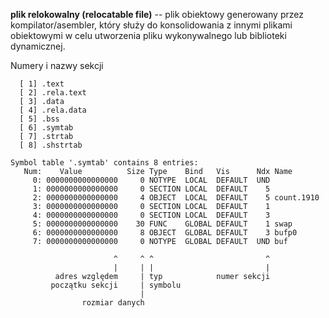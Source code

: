 **plik relokowalny (relocatable file)** -- plik obiektowy generowany przez kompilator/asembler, który służy do konsolidowania z innymi plikami obiektowymi w celu utworzenia pliku wykonywalnego lub biblioteki dynamicznej.

Numery i nazwy sekcji
```
  [ 1] .text
  [ 2] .rela.text
  [ 3] .data
  [ 4] .rela.data
  [ 5] .bss
  [ 6] .symtab
  [ 7] .strtab
  [ 8] .shstrtab
```

```
Symbol table '.symtab' contains 8 entries:
   Num:    Value          Size Type    Bind   Vis      Ndx Name
     0: 0000000000000000     0 NOTYPE  LOCAL  DEFAULT  UND 
     1: 0000000000000000     0 SECTION LOCAL  DEFAULT    5 
     2: 0000000000000000     4 OBJECT  LOCAL  DEFAULT    5 count.1910
     3: 0000000000000000     0 SECTION LOCAL  DEFAULT    1 
     4: 0000000000000000     0 SECTION LOCAL  DEFAULT    3 
     5: 0000000000000000    30 FUNC    GLOBAL DEFAULT    1 swap
     6: 0000000000000000     8 OBJECT  GLOBAL DEFAULT    3 bufp0
     7: 0000000000000000     0 NOTYPE  GLOBAL DEFAULT  UND buf

                       ^     ^ ^                         ^
                       |     | |                         |
          adres względem     | typ            numer sekcji
         początku sekcji     | symbolu
                             |
                rozmiar danych
```

